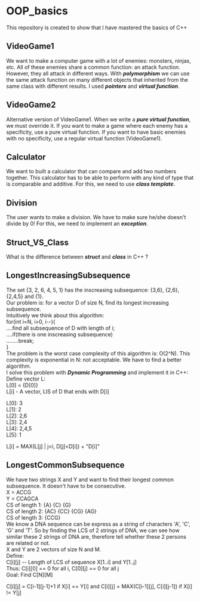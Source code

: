 # OOP_basics
This repository is created to show that I have mastered the basics of C++

## VideoGame1
We want to make a computer game with a lot of enemies: monsters, ninjas, etc. All of these enemies share a common function: an attack function.
However, they all attack in different ways. With ***polymorphism*** we can use the same attack function on many different objects that inherited from the same class with different results. I used ***pointers*** and ***virtual function***.

## VideoGame2
Alternative version of VideoGame1. When we write a ***pure virtual function***, we must override it. If you want to make a game where each enemy has a specificity, use a pure virtual function. If you want to have basic enemies with no specificity, use a regular virtual function (VideoGame1).

## Calculator
We want to built a calculator that can compare and add two numbers together. This calculator has to be able to perform with any kind of type that is comparable and additive. For this, we need to use ***class template***.

## Division
The user wants to make a division. We have to make sure he/she doesn't divide by 0! For this, we need to implement an ***exception***.

## Struct_VS_Class
What is the difference between ***struct*** and ***class*** in C++ ?


## LongestIncreasingSubsequence
The set {3, 2, 6, 4, 5, 1} has the inscreasing subsequence: {3,6}, {2,6}, {2,4,5} and {1}.<br>
Our problem is: for a vector D of size N, find its longest increasing subsequence.<br>
Intuitively we think about this algorithm:<br>
for(int i=N, i>0, i--){<br>
....find all subsequence of D with length of i;<br>
....if(there is one inscreasing subsequence)<br>
........break;<br>
}<br>
The problem is the worst case complexity of this algorithm is: O(2^N). This complexity is exponential in N: not acceptable. We have to find a better algorithm.<br>
I solve this problem with ***Dynamic Programming*** and implement it in C++:<br>
Define vector L:<br>
L[0] = {D[0]}<br>
L[i] - A vector, LIS of D that ends with D[i]<br>

L[0]: 3<br>
L[1]: 2<br>
L[2]: 2,6<br>
L|3]: 2,4<br>
L[4]: 2,4,5<br>
L[5]: 1<br>

L[i] = MAX(L[j] | j<i, D[j]<D[i]) + "D[i]"

## LongestCommonSubsequence
We have two strings X and Y and want to find their longest common subsequence. It doesn't have to be consecutive.<br>
X = ACCG<br>
Y = CCAGCA<br>
CS of length 1: {A} {C} {G}<br>
CS of length 2: {AC} {CC} {CG} {AG}<br>
CS of length 3: {CCG}<br>
We know a DNA sequence can be express as a string of characters 'A', 'C', 'G' and 'T'. So by finding the LCS of 2 strings of DNA, we can see how similar these 2 strings of DNA are, therefore tell whether these 2 persons are related or not.<br>
X and Y are 2 vectors of size N and M.<br>
Define:<br>
C[i][j] -- Length of LCS of sequence X[1..i] and Y[1..j]<br>
Thus: C[i][0] == 0 for all i, C[0][j] == 0 for all j<br>
Goal: Find C[N][M]<br>

C[i][j] = C[i-1][j-1]+1 if X[i] == Y[i] and C[i][j] = MAX(C[i-1][j], C[i][j-1]) if X[i] != Y[j]<br>
